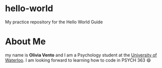 # hello-world
My practice repository for the Hello World Guide 
# About Me 
my name is **Olivia Vento** and I am a Psychology student at the [University of Waterloo](https://uwaterloo.ca/psychology/). I am looking forward to learning how to code in PSYCH 363 :smile: 
